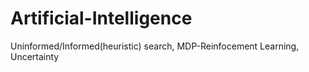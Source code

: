 # Artificial-Intelligence
Uninformed/Informed(heuristic) search,
MDP-Reinfocement Learning,
Uncertainty

